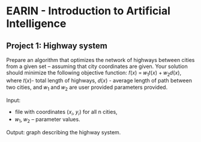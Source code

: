 # EARIN - Introduction to Artificial Intelligence
 
## Project 1: Highway system
Prepare an algorithm that optimizes the network of highways between cities from a given set – assuming that city coordinates are given. Your solution should minimize the following objective function: 𝑓(𝑥) = 𝑤<sub>1</sub>𝑡(𝑥) + 𝑤<sub>2</sub>𝑑(𝑥), where 𝑡(𝑥)- total length of highways, 𝑑(𝑥) - average length of path between two cities, and 𝑤<sub>1</sub> and 𝑤<sub>2</sub> are user provided parameters provided. 
 
Input:
- file with coordinates (𝑥<sub>𝑖</sub>, 𝑦<sub>𝑖</sub>) for all n cities,
- 𝑤<sub>1</sub>, 𝑤<sub>2</sub> – parameter values.

Output: graph describing the highway system.
